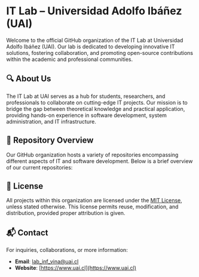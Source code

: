 # IT Lab – Universidad Adolfo Ibáñez (UAI)

Welcome to the official GitHub organization of the IT Lab at Universidad Adolfo Ibáñez (UAI). Our lab is dedicated to developing innovative IT solutions, fostering collaboration, and promoting open-source contributions within the academic and professional communities.

## 🔍 About Us

The IT Lab at UAI serves as a hub for students, researchers, and professionals to collaborate on cutting-edge IT projects. Our mission is to bridge the gap between theoretical knowledge and practical application, providing hands-on experience in software development, system administration, and IT infrastructure.

## 📁 Repository Overview

Our GitHub organization hosts a variety of repositories encompassing different aspects of IT and software development. Below is a brief overview of our current repositories:

## 📄 License

All projects within this organization are licensed under the [MIT License](LICENSE), unless stated otherwise. This license permits reuse, modification, and distribution, provided proper attribution is given.

## 📬 Contact

For inquiries, collaborations, or more information:

- **Email**: [lab_inf_vina@uai.cl](lab_inf_vina@uai.cl)  
- **Website**: [https://www.uai.cl](https://www.uai.cl)
